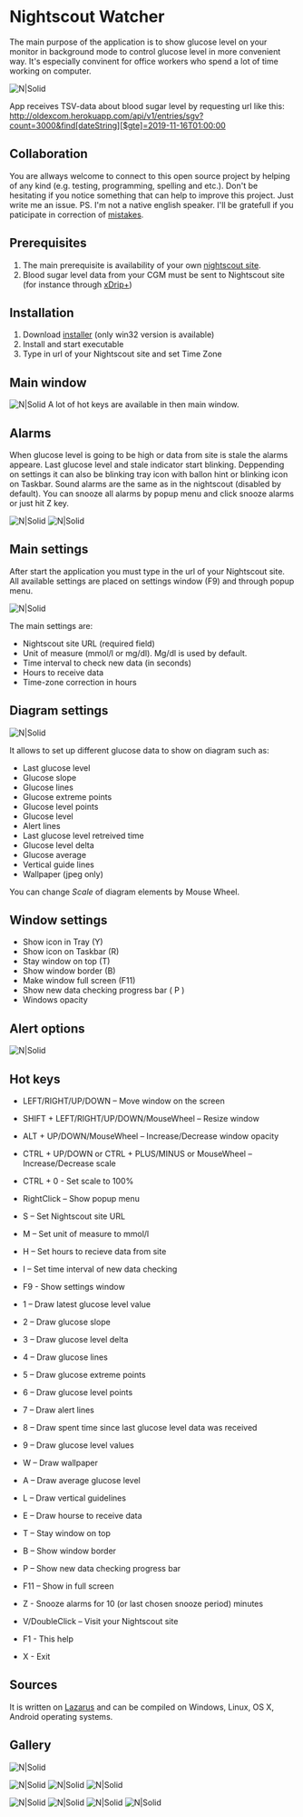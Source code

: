 # Nightscout Watcher
The main purpose of the application is to show glucose level on your monitor in background mode to control glucose level in more convenient way. It's especially convinent for office workers who spend a lot of time working on computer.

![N|Solid](https://raw.githubusercontent.com/SergeyRock/nightscout-watcher/master/screenshots/Main.jpg)

App receives TSV-data about blood sugar level by requesting url like this: http://oldexcom.herokuapp.com/api/v1/entries/sgv?count=3000&find[dateString][$gte]=2019-11-16T01:00:00

## Collaboration
You are allways welcome to connect to this open source project by helping of any kind (e.g. testing, programming, spelling and etc.). 
Don't be hesitating if you notice something that can help to improve this project. Just write me an issue.
PS. I'm not a native english speaker. I'll be gratefull if you paticipate in correction of [mistakes](https://github.com/SergeyRock/nightscout-watcher/issues).

## Prerequisites
1. The main prerequisite is availability of your own [nightscout site](https://github.com/nightscout/cgm-remote-monitor).
2. Blood sugar level data from your CGM must be sent to Nightscout site (for instance through [xDrip+](https://github.com/NightscoutFoundation/xDrip))

## Installation
1. Download [installer](https://github.com/SergeyRock/nightscout-watcher/releases) (only win32 version is available)
2. Install and start executable
3. Type in url of your Nightscout site and set Time Zone

## Main window
![N|Solid](https://raw.githubusercontent.com/SergeyRock/nightscout-watcher/master/screenshots/Main.2.jpg)
A lot of hot keys are available in then main window.

## Alarms
When glucose level is going to be high or data from site is stale the alarms appeare.
Last glucose level and stale indicator start blinking.
Deppending on settings it can also be blinking tray icon with ballon hint or blinking icon on Taskbar.
Sound alarms are the same as in the nightscout (disabled by default).
You can snooze all alarms by popup menu and click snooze alarms or just hit Z key.

![N|Solid](https://raw.githubusercontent.com/SergeyRock/nightscout-watcher/master/screenshots/TrayIconAlert.jpg)
![N|Solid](https://raw.githubusercontent.com/SergeyRock/nightscout-watcher/master/screenshots/TaskbarIcon.jpg)

## Main settings
After start the application you must type in the url of your Nightscout site.
All available settings are placed on settings window (F9) and through popup menu.

![N|Solid](https://raw.githubusercontent.com/SergeyRock/nightscout-watcher/master/screenshots/Settings.Main.jpg)

The main settings are:
- Nightscout site URL (required field)
- Unit of measure (mmol/l or mg/dl). Mg/dl is used by default.
- Time interval to check new data (in seconds)
- Hours to receive data
- Time-zone correction in hours

## Diagram settings
![N|Solid](https://raw.githubusercontent.com/SergeyRock/nightscout-watcher/master/screenshots/Settings.Diagram.jpg)

It allows to set up different glucose data to show on diagram such as:
- Last glucose level
- Glucose slope
- Glucose lines
- Glucose extreme points
- Glucose level points
- Glucose level
- Alert lines
- Last glucose level retreived time
- Glucose level delta
- Glucose average
- Vertical guide lines
- Wallpaper (jpeg only)

You can change *Scale* of diagram elements by Mouse Wheel.

## Window settings
- Show icon in Tray (Y)
- Show icon on Taskbar (R)
- Stay window on top (T)
- Show window border (B)
- Make window full screen (F11)
- Show new data checking progress bar ( P )
- Windows opacity

## Alert options
![N|Solid](https://raw.githubusercontent.com/SergeyRock/nightscout-watcher/master/screenshots/Settings.Alerts.jpg)

## Hot keys
- LEFT/RIGHT/UP/DOWN – Move window on the screen
- SHIFT + LEFT/RIGHT/UP/DOWN/MouseWheel – Resize window
- ALT + UP/DOWN/MouseWheel – Increase/Decrease window opacity
- CTRL + UP/DOWN or CTRL + PLUS/MINUS or MouseWheel – Increase/Decrease scale
- CTRL + 0 - Set scale to 100%
- RightClick – Show popup menu

- S – Set Nightscout site URL
- M – Set unit of measure to mmol/l
- H – Set hours to recieve data from site
- I – Set time interval of new data checking
- F9 - Show settings window

- 1 – Draw latest glucose level value
- 2 – Draw glucose slope
- 3 – Draw glucose level delta
- 4 – Draw glucose lines
- 5 – Draw glucose extreme points
- 6 – Draw glucose level points
- 7 – Draw alert lines
- 8 – Draw spent time since last glucose level data was received
- 9 – Draw glucose level values
- W – Draw wallpaper
- A – Draw average glucose level
- L – Draw vertical guidelines
- E – Draw hourse to receive data
- T – Stay window on top
- B – Show window border
- P – Show new data checking progress bar
- F11 – Show in full screen

- Z - Snooze alarms for 10 (or last chosen snooze period) minutes
- V/DoubleClick – Visit your Nightscout site
- F1 - This help

- X - Exit

## Sources
It is written on [Lazarus](https://en.wikipedia.org/wiki/Lazarus_(IDE)) and can be compiled on Windows, Linux, OS X, Android operating systems.

## Gallery
![N|Solid](https://raw.githubusercontent.com/SergeyRock/nightscout-watcher/master/screenshots/gallery/11.08-15615.jpg) 

![N|Solid](https://raw.githubusercontent.com/SergeyRock/nightscout-watcher/master/screenshots/gallery/11.08-28698.jpg)
![N|Solid](https://raw.githubusercontent.com/SergeyRock/nightscout-watcher/master/screenshots/gallery/11.08-27016.jpg)
![N|Solid](https://raw.githubusercontent.com/SergeyRock/nightscout-watcher/master/screenshots/gallery/11.08-27065.jpg)

![N|Solid](https://raw.githubusercontent.com/SergeyRock/nightscout-watcher/master/screenshots/gallery/11.09-21634.jpg)
![N|Solid](https://raw.githubusercontent.com/SergeyRock/nightscout-watcher/master/screenshots/gallery/11.08-27709.jpg)
![N|Solid](https://raw.githubusercontent.com/SergeyRock/nightscout-watcher/master/screenshots/gallery/11.09-20531.jpg)
![N|Solid](https://raw.githubusercontent.com/SergeyRock/nightscout-watcher/master/screenshots/gallery/11.09-20629.jpg)
